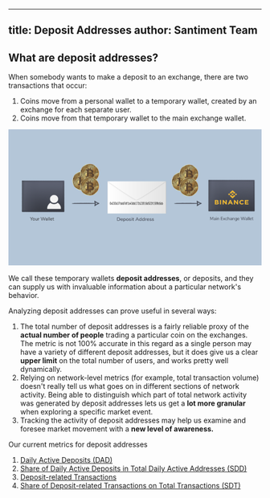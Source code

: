 
---
title: Deposit Addresses
author: Santiment Team
---

## What are deposit addresses?

When somebody wants to make a deposit to an exchange, there are two
transactions that occur:

1.  Coins move from a personal wallet to a temporary wallet, created by
    an exchange for each separate user.
2.  Coins move from that temporary wallet to the main exchange wallet.

[![](exchange-768x413.png)](https://santiment.net/wp-content/uploads/2019/02/exchange.png)

We call these temporary wallets **deposit addresses**, or deposits, and
they can supply us with invaluable information about a particular
network's behavior.

Analyzing deposit addresses can prove useful in several ways:

1.  The total number of deposit addresses is a fairly reliable proxy of
    the **actual number of people** trading a particular coin on the
    exchanges.
    The metric is not 100% accurate in this regard as a single person
    may have a variety of different deposit addresses, but it does give
    us a clear **upper limit** on the total number of users, and works
    pretty well dynamically.
2.  Relying on network-level metrics (for example, total transaction
    volume) doesn't really tell us what goes on in different sections of
    network activity.
    Being able to distinguish which part of total network activity was
    generated by deposit addresses lets us get a **lot more granular**
    when exploring a specific market event.
3.  Tracking the activity of deposit addresses may help us examine and
    foresee market movement with a **new level of awareness.**

Our current metrics for deposit addresses

1.  [Daily Active Deposits (DAD)](/metrics/metrics-for-deposit-addresses/#daily-active-deposits)
2.  [Share of Daily Active Deposits in Total Daily Active Addresses
    (SDD)](/metrics//metrics-for-deposit-addresses/#share-of-daily-active-deposits-in-total-daily-active-addresses)
3.  [Deposit-related Transactions](/metrics//metrics-for-deposit-addresses/#deposit-related-transactions)
4.  [Share of Deposit-related Transactions on Total Transactions (SDT)](/metrics//metrics-for-deposit-addresses/#share-of-deposit-transactions-in-total-transactions)
